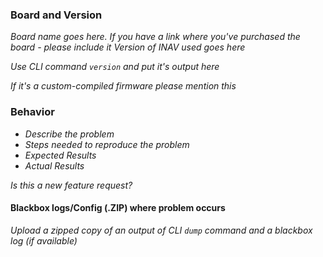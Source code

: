 ### Board and Version
_Board name goes here. If you have a link where you've purchased the board - please include it_
_Version of INAV used goes here_

_Use CLI command `version` and put it's output here_

_If it's a custom-compiled firmware please mention this_

### Behavior
* _Describe the problem_
* _Steps needed to reproduce the problem_
* _Expected Results_
* _Actual Results_

_Is this a new feature request?_

#### Blackbox logs/Config (.ZIP) where problem occurs
_Upload a zipped copy of an output of CLI `dump` command and a blackbox log (if available)_
